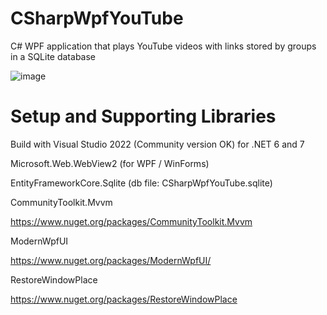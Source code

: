 # CSharpWpfYouTube
C# WPF application that plays YouTube videos with links stored by groups in a SQLite database

![image](https://github.com/psun247/CSharpWpfYouTube/assets/31531761/8f23fa26-618c-4c51-b573-6a7925cdb31e)

# Setup and Supporting Libraries
Build with Visual Studio 2022 (Community version OK) for .NET 6 and 7

Microsoft.Web.WebView2 (for WPF / WinForms)

EntityFrameworkCore.Sqlite (db file: CSharpWpfYouTube.sqlite)

CommunityToolkit.Mvvm

https://www.nuget.org/packages/CommunityToolkit.Mvvm

ModernWpfUI

https://www.nuget.org/packages/ModernWpfUI/

RestoreWindowPlace

https://www.nuget.org/packages/RestoreWindowPlace
